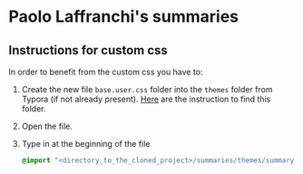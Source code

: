 # Paolo Laffranchi's summaries

## Instructions for custom css

In order to benefit from the custom css you have to:

1. Create the new file `base.user.css` folder into the `themes` folder from Typora (if not already present). [Here](https://support.typora.io/Add-Custom-CSS/#open-theme-folder) are the instruction to find this folder.

2. Open the file.

3. Type in at the beginning of the file

   ```css
   @import "<directory_to_the_cloned_project>/summaries/themes/summary.css";
   ```

   





